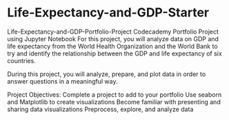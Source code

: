 # Life-Expectancy-and-GDP-Starter
Life-Expectancy-and-GDP-Portfolio-Project
Codecademy Portfolio Project using Jupyter Notebook For this project, you will analyze data on GDP and life expectancy from the World Health Organization and the World Bank to try and identify the relationship between the GDP and life expectancy of six countries.

During this project, you will analyze, prepare, and plot data in order to answer questions in a meaningful way.

Project Objectives: Complete a project to add to your portfolio Use seaborn and Matplotlib to create visualizations Become familiar with presenting and sharing data visualizations Preprocess, explore, and analyze data
